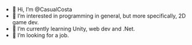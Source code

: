 - 👋 Hi, I’m @CasualCosta
- 👀 I’m interested in programming in general, but more specifically, 2D game dev.
- 🌱 I’m currently learning Unity, web dev and .Net.
- 💞️ I’m looking for a job. 

<!---
CasualCosta/CasualCosta is a ✨ special ✨ repository because its `README.md` (this file) appears on your GitHub profile.
You can click the Preview link to take a look at your changes.
--->
